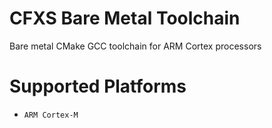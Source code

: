 # CFXS Bare Metal Toolchain
Bare metal CMake GCC toolchain for ARM Cortex processors  

# Supported Platforms
- `ARM Cortex-M`
